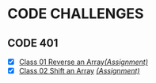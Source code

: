 # CODE CHALLENGES
## CODE 401

- [x]  [Class 01 Reverse an Array](https://github.com/dianakim/data-structures-and-algorithms/tree/master/code-challenges/cf401-01-array-reverse)[*\(Assignment)*](https://canvas.instructure.com/courses/1843820/assignments/13826526?return_to=https%3A%2F%2Fcanvas.instructure.com%2Fcalendar%23view_name%3Dmonth%26view_start%3D2020-03-16)
- [x]  [Class 02 Shift an Array](https://github.com/dianakim/data-structures-and-algorithms/tree/master/code-challenges/cf401-01-array-shift)
[*\(Assignment)*](https://canvas.instructure.com/courses/1843820/assignments/13826527)
